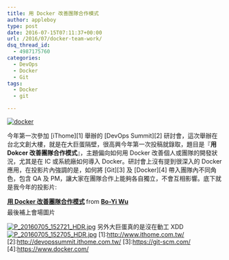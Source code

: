 ```yaml
---
title: 用 Docker 改善團隊合作模式
author: appleboy
type: post
date: 2016-07-15T07:11:37+00:00
url: /2016/07/docker-team-work/
dsq_thread_id:
  - 4987175760
categories:
  - DevOps
  - Docker
  - Git
tags:
  - Docker
  - git

---
```

<a data-flickr-embed="true"  href="https://www.flickr.com/photos/appleboy/25660808075/in/dateposted-public/" title="docker"><img src="https://i2.wp.com/farm2.staticflickr.com/1600/25660808075_c8190290f7_z.jpg?resize=640%2C217&#038;ssl=1" alt="docker" data-recalc-dims="1" /></a>

今年第一次參加 \[iThome\]\[1\] 舉辦的 \[DevOps Summit\]\[2\] 研討會，這次舉辦在台北文創大樓，就是在大巨蛋隔壁，很高興今年第一次投稿就錄取，題目是『**用 Dokcer 改善團隊合作模式**』，主題偏向如何用 Docker 改善個人或團隊的開發狀況，尤其是在 IC 或系統廠如何導入 Docker。研討會上沒有提到很深入的 Docker 應用，在投影片內強調的是，如何將 \[Git\]\[3\] 及 \[Docker\]\[4\] 帶入團隊內不同角色，包含 QA 及 PM，讓大家在團隊合作上能夠各自獨立，不會互相影響。底下就是我今年的投影片:

<!--more-->

<div style="margin-bottom:5px">
  <strong> <a href="//www.slideshare.net/appleboy/docker-63971916" title="用 Docker 改善團隊合作模式" target="_blank">用 Docker 改善團隊合作模式</a> </strong> from <strong><a href="//www.slideshare.net/appleboy" target="_blank">Bo-Yi Wu</a></strong>
</div> 最後補上會場圖片 

<a data-flickr-embed="true"  href="https://www.flickr.com/photos/appleboy/27819188680/in/datetaken/" title="P_20160705_152721_HDR.jpg"><img src="https://i0.wp.com/c1.staticflickr.com/8/7380/27819188680_7e8b8115a2_z.jpg?resize=640%2C360&#038;ssl=1" alt="P_20160705_152721_HDR.jpg" data-recalc-dims="1" /></a> 另外大巨蛋真的是沒在動工 XDD <a data-flickr-embed="true"  href="https://www.flickr.com/photos/appleboy/28021794351/in/datetaken/" title="P_20160705_152705_HDR.jpg"><img src="https://i2.wp.com/c8.staticflickr.com/8/7644/28021794351_4235947db6_z.jpg?resize=640%2C360&#038;ssl=1" alt="P_20160705_152705_HDR.jpg" data-recalc-dims="1" /></a> [1]:http://www.ithome.com.tw/ [2]:http://devopssummit.ithome.com.tw/ [3]:https://git-scm.com/ [4]:https://www.docker.com/